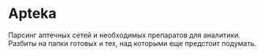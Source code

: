 # Apteka
Парсинг аптечных сетей и необходимых препаратов для аналитики.
Разбиты на папки готовых и тех, над которыми еще предстоит подумать.
